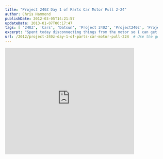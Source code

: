 ```yaml
---
title: "Project 240Z Day 1 of Parts Car Motor Pull 2-24"
author: Chris Hammond
publishDate: 2012-03-05T14:21:57
updateDate: 2013-01-07T00:17:47
tags: [ '240Z', 'Cars', 'Datsun', 'Project 240Z', 'Project240z', 'Project240Zcom' ]
excerpt: "Spent today disconnecting things from the motor so I can get the motor and transmission pulled out tomorrow. Also removed some of the front end body work I need to try to make work on the 240Z as well."
url: /2012/project-240z-day-1-of-parts-car-motor-pull-224  # Use the generated URL with year
---
```

<embed src="https://www.youtube.com/v/wg3TtYe1TEg" width="425" height="350" type="application/x-shockwave-flash"></embed>
